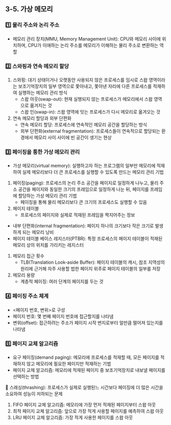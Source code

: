 ## 3-5. 가상 메모리

### 1️⃣ 물리 주소와 논리 주소

- 메모리 관리 장치(MMU, Memory Management Unit): CPU와 메모리 사이에 위치하며, CPU가 이애하는 논리 주소를 메모리가 이해하는 물리 주소로 변환하는 역할

### 2️⃣ 스와핑과 연속 메모리 할당

1. 스와핑: 대기 상태이거나 오랫동안 사용되지 않은 프로세스를 임시로 스왑 영역이라는 보조기억장치의 일부 영역으로 쫓아내고, 쫓아낸 자리에 다른 프로세스를 적재하여 실행하는 메모리 관리 방식
   - 스왑 아웃(swap-out): 현재 실행되지 않는 프로세스가 메모리에서 스왑 영역으로 옮겨지는 것
   - 스왑 인(swap-in): 스왑 영역에 잇는 프로세스가 다시 메모리로 옮겨오는 것
2. 연속 메모리 할당과 외부 단편화
   - 연속 메모리 할당: 프로세스에 연속적인 메모리 공간을 할당하는 방식
   - 외부 단편화(external fragmentation): 프로세스들이 연속적으로 할당되는 환경에서 메모리 사이 사이에 빈 공간이 생기는 현상

### 3️⃣ 페이징을 통한 가상 메모리 관리

- 가상 메모리(virtual memory): 실행하고자 하는 프로그램의 일부만 메모리에 적재하여 실제 메모리보다 더 큰 프로세스를 실행할 수 있도록 만드는 메모리 관리 기법

1. 페이징(paging): 프로세스의 논리 주소 공간을 페이지로 일정하게 나누고, 물리 주소 공간을 페이지와 동일한 크기의 프레임으로 일정하게 나눈 뒤, 페이지를 프레임에 할당하는 가상 메모리 관리 기법
   - 페이징을 통해 물리 메모리보다 큰 크기의 프로세스도 실행할 수 있음
2. 페이지 테이블
   - 프로세스의 페이지와 실제로 적재된 프레임을 짝지어주는 정보

- 내부 단편화(internal fragmentation): 페이지 하나의 크기보다 작은 크기로 발생하게 되는 메모리 낭비
- 페이지 테이블 베이스 레지스터(PTBR): 특정 프로세스의 페이지 테이블이 적재된 메모리 상의 위치를 가리키는 레지스터

1. 메모리 접근 횟수
   - TLB(Translation Look-aside Buffer): 페이지 테이블의 캐시, 참조 지역성의 원리에 근거해 자주 사용할 법한 페이지 위주로 페이지 테이블의 일부를 저장
2. 메모리 용량
   - 계층적 페이징: 여러 단계의 페이지를 두는 것

### 4️⃣ 페이징 주소 체계

- <페이지 번호, 변위>로 구성
- 페이지 번호: 몇 번째 페이지 번호에 접근할지를 나타냄
- 변위(offset): 접근하려는 주소가 페이지 시작 번지로부터 얼만큼 떨어져 있는지를 나타냄

### 5️⃣ 페이지 교체 알고리즘

- 요구 페이징(demand paging): 메모리에 프로세스를 적재할 때, 모든 페이지를 적재하지 않고 메모리에 필요한 페이지만 적재하는 기법
- 페이지 교체 알고리즘: 메모리에 적재된 페이지 중 보조기억장치로 내보낼 페이지를 선택하는 방법

📍 스래싱(thrashing): 프로세스가 실제로 실행된느 시간보다 페이징에 더 많은 시간을 소요하여 성능이 저하되는 문제

1. FIFO 페이지 교체 알고리즘: 메모리에 가장 먼저 적재된 페이지부터 스왑 아웃
2. 최적 페이지 교체 알고리즘: 앞으로 가장 적게 사용할 페이지를 예측하여 스왑 아웃
3. LRU 페이지 교체 알고리즘: 가장 적게 사용한 페이지를 스왑 아웃
